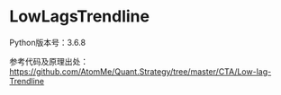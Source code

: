 # LowLagsTrendline
Python版本号：3.6.8

参考代码及原理出处：
https://github.com/AtomMe/Quant.Strategy/tree/master/CTA/Low-lag-Trendline 

